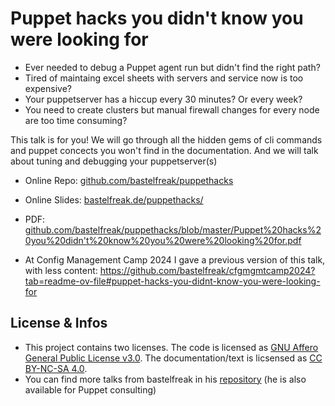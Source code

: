 # Puppet hacks you didn't know you were looking for

* Ever needed to debug a Puppet agent run but didn't find the right path?
* Tired of maintaing excel sheets with servers and service now is too expensive?
* Your puppetserver has a hiccup every 30 minutes? Or every week?
* You need to create clusters but manual firewall changes for every node are too time consuming?

This talk is for you! We will go through all the hidden gems of cli commands and
puppet concects you won't find in the documentation. And we will talk about
tuning and debugging your puppetserver(s)

* Online Repo: [github.com/bastelfreak/puppethacks](https://github.com/bastelfreak/puppethacks?tab=readme-ov-file#puppet-hacks-you-didnt-know-you-were-looking-for)
* Online Slides: [bastelfreak.de/puppethacks/](https://bastelfreak.de/puppethacks/index.html)
* PDF: [github.com/bastelfreak/puppethacks/blob/master/Puppet%20hacks%20you%20didn't%20know%20you%20were%20looking%20for.pdf](https://github.com/bastelfreak/puppethacks/blob/master/Puppet%20hacks%20you%20didn't%20know%20you%20were%20looking%20for.pdf)

* At Config Management Camp 2024 I gave a previous version of this talk, with less content: https://github.com/bastelfreak/cfgmgmtcamp2024?tab=readme-ov-file#puppet-hacks-you-didnt-know-you-were-looking-for

## License & Infos

* This project contains two licenses. The code is licensed as [GNU Affero General Public License v3.0](LICENSE). The documentation/text is licsensed as [CC BY-NC-SA 4.0](LICENSE2).
* You can find more talks from bastelfreak in his [repository](https://github.com/bastelfreak/talks) (he is also available for Puppet consulting)
